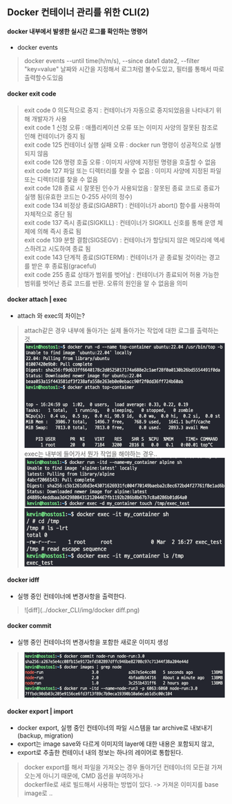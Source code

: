 ## Docker 컨테이너 관리를 위한 CLI(2)

#### docker 내부에서 발생한 실시간 로그를 확인하는 명령어
- docker events
> docker events --until time(h/m/s), --since date1 date2, --filter "key=value"
> 날짜와 시간을 지정해서 로그처럼 볼수도있고, 필터를 통해서 따로 출력할수도있음

#### docker exit code
> exit code 0 의도적으로 중지 : 컨테이너가 자동으로 중지되었음을 나타내기 위해 개발자가 사용  
> exit code 1 신청 오류 : 애플리케이션 오류 또는 이미지 사양의 잘못된 참조로 인해 컨테이너가 중지 됨  
> exit code 125 컨테이너 실행 실패 오류 : docker run 명령이 성공적으로 실행되지 않음  
> exit code 126 명령 호출 오류 : 이미지 사양에 지정된 명령을 호출할 수 없음  
> exit code 127 파일 또는 디렉터리를 찾을 수 없음 : 이미지 사양에 지정된 파일 또는 디렉터리를 찾을 수 없음  
> exit code 128 종료 시 잘못된 인수가 사용되었음 : 잘못된 종료 코드로 종료가 실행 됨(유효한 코드는 0-255 사이의 정수)  
> exit code 134 비정상 종료(SIGABRT) : 컨테이너가 abort() 함수를 사용하여 자체적으로 중단 됨  
> exit code 137 즉시 종료(SIGKILL) : 컨테이너가 SIGKILL 신호를 통해 운영 체제에 의해 즉시 종료 됨  
> exit code 139 분할 결함(SIGSEGV) : 컨테이너가 할당되지 않은 메모리에 엑세스하려고 시도하여 종료 됨  
> exit code 143 단계적 종료(SIGTERM) : 컨테이너가 곧 종료될 것이라는 경고를 받은 후 종료됨(graceful)  
> exit code 255 종료 상태가 범위를 벗어남 : 컨테이너가 종료되어 허용 가능한 범위를 벗어난 종료 코드를 반환. 오류의 원인을 알 수 없음을 의미  

#### docker attach | exec
- attach 와 exec의 차이는?
> attach같은 경우 내부에 돌아가는 실제 돌아가는 작업에 대한 로그를 출력하는것.  
> ![attach](../docker_CLI/img/attach.png)  
> exec는 내부에 들어가서 뭔가 작업을 해야하는 경우..  
> ![exec](../docker_CLI/img/docker_exec.png)    
> ![exec](../docker_CLI/img/docker_exec2.png)  

#### docker idff 
- 실행 중인 컨테이너에 변경사항을 출력한다.
> ![diff](../docker_CLI/img/docker diff.png)

#### docker commit 
- 실행 중인 컨테이너의 변경사항을 포함한 새로운 이미지 생성
> ![commit](../docker_CLI/img/docker_commit.png)

#### docker export | import
- docker export, 실행 중인 컨테이너의 파일 시스템을 tar archive로 내보내기(backup, migration)
- export는 image save와 다르게 이미지의 layer에 대한 내용은 포함되지 않고, 
- export로 추출한 컨테이너 내의 정보는 하나의 레이어로 통합된다.
> docker export를 해서 파일을 가져오는 경우 돌아가던 컨테이너의 모든걸 가져오는게 아니기 때문에, CMD 옵션을 부여하거나   
> dockerfile로 새로 빌드해서 사용하는 방법이 있다. -> 가져온 이미지를 base image로 ..
